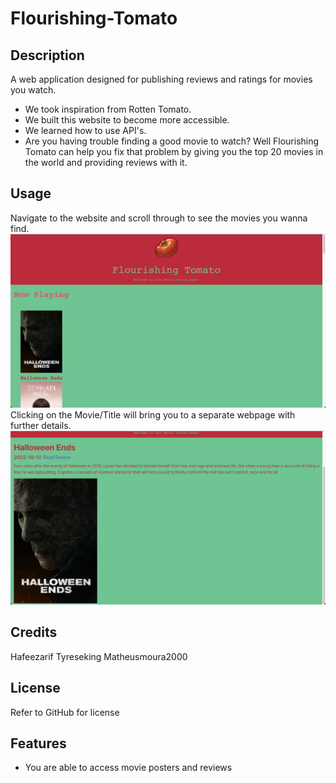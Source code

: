 # Flourishing-Tomato

## Description

A web application designed for publishing reviews and ratings for movies you watch. 

- We took inspiration from Rotten Tomato.
- We built this website to become more accessible.
- We learned how to use API's. 
- Are you having trouble finding a good movie to watch? Well Flourishing Tomato can help you fix that problem by giving you the top 20 movies in the world and providing reviews with it.

## Usage

Navigate to the website and scroll through to see the movies you wanna find.
![ScreenShot1](assets/1.png)
Clicking on the Movie/Title will bring you to a separate webpage with further details.
![ScreenShot2](assets/2.png)

## Credits
Hafeezarif
Tyreseking
Matheusmoura2000


## License

Refer to GitHub for license

## Features

- You are able to access movie posters and reviews

